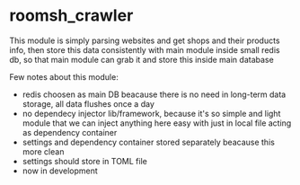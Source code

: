 # roomsh_crawler
This module is simply parsing websites and get shops and their products info,
then store this data consistently with main module inside small redis db, so that main module can grab it and store this inside main database

Few notes about this module:
 - redis choosen as main DB beacause there is no need in long-term data storage, all data flushes once a day
 - no dependecy injector lib/framework, because it's so simple and light module that we can inject anything here easy with just in local file acting 
     as dependency container
 - settings and dependency container stored separately beacause this more clean
 - settings should store in TOML file
 - now in development
